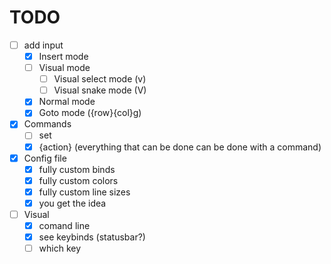 # TODO
- [ ] add input
    - [x] Insert mode
    - [ ] Visual mode
        - [ ] Visual select mode (v)
        - [ ] Visual snake mode (V)
    - [x] Normal mode
    - [x] Goto mode ({row}{col}g)
- [x] Commands
    - [ ] set 
    - [x] {action} (everything that can be done can be done with a command)
- [x] Config file
    - [x] fully custom binds
    - [x] fully custom colors
    - [x] fully custom line sizes
    - [x] you get the idea
- [ ] Visual
    - [x] comand line
    - [x] see keybinds (statusbar?)
    - [ ] which key
